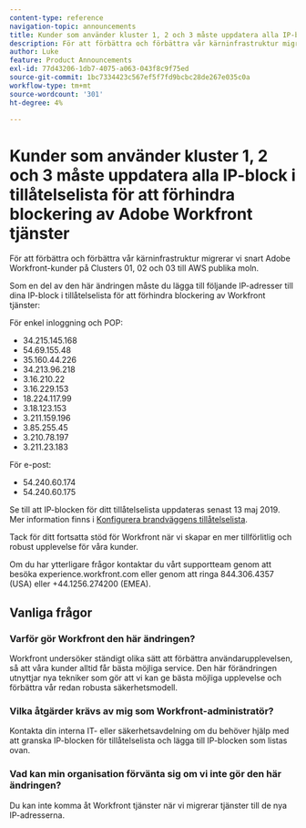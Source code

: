 ```yaml
---
content-type: reference
navigation-topic: announcements
title: Kunder som använder kluster 1, 2 och 3 måste uppdatera alla IP-block i tillåtelselista för att förhindra blockering av Adobe Workfront tjänster
description: För att förbättra och förbättra vår kärninfrastruktur migrerar vi snart Adobe Workfront-kunder på Clusters 01, 02 och 03 till AWS publika moln.
author: Luke
feature: Product Announcements
exl-id: 77d43206-1db7-4075-a063-043f8c9f75ed
source-git-commit: 1bc7334423c567ef5f7fd9bcbc28de267e035c0a
workflow-type: tm+mt
source-wordcount: '301'
ht-degree: 4%

---
```


# Kunder som använder kluster 1, 2 och 3 måste uppdatera alla IP-block i tillåtelselista för att förhindra blockering av Adobe Workfront tjänster

För att förbättra och förbättra vår kärninfrastruktur migrerar vi snart Adobe Workfront-kunder på Clusters 01, 02 och 03 till AWS publika moln.

Som en del av den här ändringen måste du lägga till följande IP-adresser till dina IP-block i tillåtelselista för att förhindra blockering av Workfront tjänster:

För enkel inloggning och POP:

* 34.215.145.168
* 54.69.155.48
* 35.160.44.226
* 34.213.96.218
* 3.16.210.22
* 3.16.229.153
* 18.224.117.99
* 3.18.123.153
* 3.211.159.196
* 3.85.255.45
* 3.210.78.197
* 3.211.23.183

För e-post:

* 54.240.60.174
* 54.240.60.175

Se till att IP-blocken för ditt tillåtelselista uppdateras senast 13 maj 2019. Mer information finns i [Konfigurera brandväggens tillåtelselista](../../../administration-and-setup/get-started-wf-administration/configure-your-firewall.md).

Tack för ditt fortsatta stöd för Workfront när vi skapar en mer tillförlitlig och robust upplevelse för våra kunder.

Om du har ytterligare frågor kontaktar du vårt supportteam genom att besöka experience.workfront.com eller genom att ringa 844.306.4357 (USA) eller +44.1256.274200 (EMEA).

## Vanliga frågor

### Varför gör Workfront den här ändringen?

Workfront undersöker ständigt olika sätt att förbättra användarupplevelsen, så att våra kunder alltid får bästa möjliga service. Den här förändringen utnyttjar nya tekniker som gör att vi kan ge bästa möjliga upplevelse och förbättra vår redan robusta säkerhetsmodell.

### Vilka åtgärder krävs av mig som Workfront-administratör?

Kontakta din interna IT- eller säkerhetsavdelning om du behöver hjälp med att granska IP-blocken för tillåtelselista och lägga till IP-blocken som listas ovan.

### Vad kan min organisation förvänta sig om vi inte gör den här ändringen?

Du kan inte komma åt Workfront tjänster när vi migrerar tjänster till de nya IP-adresserna.

